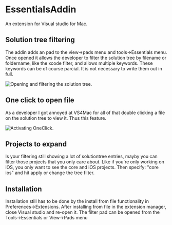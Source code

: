 # EssentialsAddin
An extension for Visual studio for Mac.



## Solution tree filtering

The addin adds an pad to the view->pads menu and tools->Essentials menu. Once opened it allows the developer to filter the solution tree by filename or foldername, like the xcode filter, and allows multiple keywords. These keywords can be of course parcial. It is not necessary to write them out in full.

![Opening and filtering the solution tree.](/Art/Demo1_low_640.gif)


## One click to open file

As a developer I got annoyed at VS4Mac for all of that double clicking a file on the solution tree to view it. Thus this feature.

![Activating OneClick.](/Art/Demo2_low_640.gif)


## Projects to expand

Is your filtering still showing a lot of solutiontree entries, mayby you can filter those projects that you only care about. Like if you're only working on iOS, you only want to see the core and iOS projects. Then specify: "core ios" and hit apply or change the tree filter.


## Installation
Installation still has to be done by the install from file functionality in Preferences->Extensions.
After installing from file in the extension manager, close Visual studio and re-open it.
The filter pad can be opened from the Tools->Essentials or View->Pads menu
